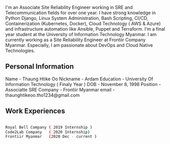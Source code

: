 <p>
I'm an Associate Site Reliability Engineer working in SRE and Telecommunication fields for over one year. I have strong knowledge in Python Django, Linux System Administration, Bash Scripting, CI/CD, Containerization (Kubernetes, Docker), Cloud Technology ( AWS & Azure) and infrastructure automation like Ansible, Puppet and Terraform. I'm a final year student at the University of Information Technology Myanmar. I am currently working as a Site Reliability Engineer at Frontiir Company Myanmar. Especially, I am passionate about DevOps and Cloud Native Technologies.
<p>

<h2>Personal Information </h2>

<p>
Name        - Thaung Htike Oo
Nickname    - Ardam
Education   - University Of Information Technology ( Finaly Year )
DOB         -  November 8, 1998 
Position    - Associatte SRE
Company     - Frontiir Myanmar
email       - thaunghtikeoo.tho1234@gmail.com
<p>

<h2>Work Experiences</h2>

```bash

Royal Bell Company ( 2019 Internship )
Code2Lab Company   ( 2020 Internship) 
Frontiir Myanmar   (2020 Dec - current )
```

